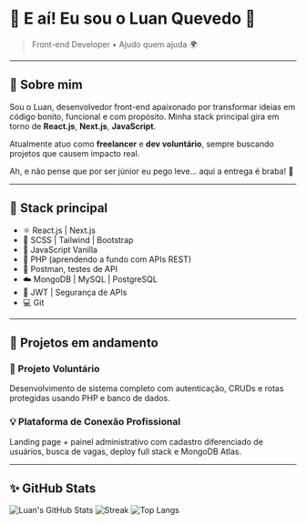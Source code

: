# 👋 E aí! Eu sou o Luan Quevedo 🚀

> Front-end Developer • Ajudo quem ajuda 🌍

---

## 🧠 Sobre mim

Sou o Luan, desenvolvedor front-end apaixonado por transformar ideias em código bonito, funcional e com propósito. Minha stack principal gira em torno de **React.js**, **Next.js**, **JavaScript**.

Atualmente atuo como **freelancer** e **dev voluntário**, sempre buscando projetos que causem impacto real.

Ah, e não pense que por ser júnior eu pego leve... aqui a entrega é braba! 💪

---

## 🧰 Stack principal

- ⚛️ React.js | Next.js  
- 💅 SCSS | Tailwind | Bootstrap  
- 🎯 JavaScript Vanilla  
- 🐘 PHP (aprendendo a fundo com APIs REST)  
- 🧪 Postman, testes de API
- ☁️ MongoDB | MySQL | PostgreSQL  
- 🔐 JWT | Segurança de APIs  
- 💻 Git

---

## 💼 Projetos em andamento

### 🔧 Projeto Voluntário
Desenvolvimento de sistema completo com autenticação, CRUDs e rotas protegidas usando PHP e banco de dados.

### 💡 Plataforma de Conexão Profissional
Landing page + painel administrativo com cadastro diferenciado de usuários, busca de vagas, deploy full stack e MongoDB Atlas.

---

## ✨ GitHub Stats

![Luan's GitHub Stats](https://github-readme-stats.vercel.app/api?username=Luanquevedo&show_icons=true&theme=cobalt&hide_border=true)
![Streak](https://streak-stats.demolab.com?user=Luanquevedo&theme=cobalt&hide_border=true)
![Top Langs](https://github-readme-stats.vercel.app/api/top-langs/?username=Luanquevedo&layout=compact&theme=cobalt&hide_border=true)

